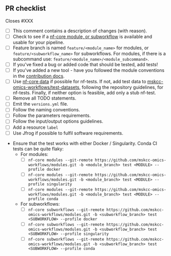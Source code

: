 <!--
# mskcc-omics-workflows/modules pull request

Many thanks for contributing to mskcc-omics-workflows/modules!

Please fill in the appropriate checklist below (delete whatever is not relevant).
These are the most common things requested on pull requests (PRs).

Remember that PRs should be made against the develop branch.

Learn more about contributing: [gitbook](https://mskcc-omics-workflows.gitbook.io/omics-wf/GMaCKqX0TmAhUOoZmuc6)
-->

## PR checklist

Closes #XXX <!-- If this PR fixes an issue, please link it here! -->

- [ ] This comment contains a description of changes (with reason).
- [ ] Check to see if a [nf-core module, or subworkflow](https://github.com/nf-core/modules) is available and usable for your pipeline.
- [ ] Feature branch is named `feature/<module_name>` for modules, or `feature/<subworkflow_name>` for subworkflows. For modules, if there is a subcommand use: `feature/<module_name>/<module_subcommand>`.
- [ ] If you've fixed a bug or added code that should be tested, add tests!
- [ ] If you've added a new tool - have you followed the module conventions in the [contribution docs](https://mskcc-omics-workflows.gitbook.io/omics-wf/GMaCKqX0TmAhUOoZmuc6).
- [ ] Use [nf-core data](https://github.com/nf-core/test-datasets) if possible for nf-tests. If not, add test data to [mskcc-omics-workflows/test-datasets](https://github.com/mskcc-omics-workflows/test-datasets), following the repository guidelines, for nf-tests. Finally, if neither option is feasible, add only a stub nf-test.
- [ ] Remove all TODO statements.
- [ ] Emit the `versions.yml` file.
- [ ] Follow the naming conventions.
- [ ] Follow the parameters requirements.
- [ ] Follow the input/output options guidelines.
- [ ] Add a resource `label`
- [ ] Use Jfrog if possible to fulfil software requirements.
- Ensure that the test works with either Docker / Singularity. Conda CI tests can be quite flaky:
  - For modules:
    - [ ] `nf-core modules --git-remote https://github.com/mskcc-omics-workflows/modules.git -b <module_branch> test <MODULE> --profile docker`
    - [ ] `nf-core modules --git-remote https://github.com/mskcc-omics-workflows/modules.git -b <module_branch> test <MODULE> --profile singularity`
    - [ ] `nf-core modules --git-remote https://github.com/mskcc-omics-workflows/modules.git -b <module_branch> test <MODULE> --profile conda`
  - For subworkflows:
    - [ ] `nf-core subworkflows --git-remote https://github.com/mskcc-omics-workflows/modules.git -b <subworkflow_branch> test <SUBWORKFLOW> --profile docker`
    - [ ] `nf-core subworkflows --git-remote https://github.com/mskcc-omics-workflows/modules.git -b <subworkflow_branch> test <SUBWORKFLOW> --profile singularity`
    - [ ] `nf-core subworkflows --git-remote https://github.com/mskcc-omics-workflows/modules.git -b <subworkflow_branch> test <SUBWORKFLOW> --profile conda`
